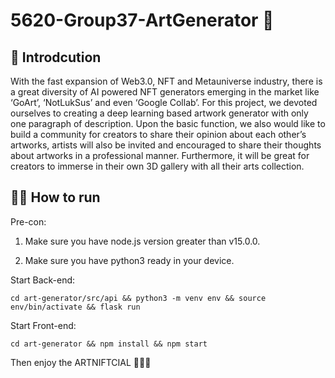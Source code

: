 # 5620-Group37-ArtGenerator 🎨

## 📖 Introdcution
With the fast expansion of Web3.0, NFT and Metauniverse industry, there is a great diversity of AI powered NFT generators emerging in the market like ‘GoArt’, ‘NotLukSus’ and even ‘Google Collab’. For this project, we devoted ourselves to creating a deep learning based artwork generator with only one paragraph of description. Upon the basic function, we also would like to build a community for creators to share their opinion about each other’s artworks, artists will also be invited and encouraged to share their thoughts about artworks in a professional manner. Furthermore, it will be great for creators to immerse in their own 3D gallery with all their arts collection.

## 🏃‍♀️ How to run
Pre-con: 

1. Make sure you have node.js version greater than v15.0.0.

2. Make sure you have python3 ready in your device.

Start Back-end:

`cd art-generator/src/api && python3 -m venv env && source env/bin/activate && flask run`

Start Front-end: 

`cd art-generator && npm install && npm start`

Then enjoy the ARTNIFTCIAL 🍺🍺🍺

